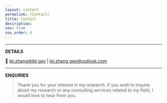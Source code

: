 ```yaml
---
layout: contact
permalink: /Contact/
title: Contact
description: 
nav: true
nav_order: 4
---
```


----
**DETAILS**

:email: lei.zhang@lbl.gov | lei.zhang.geo@outlook.com

----
**ENQUIRIES**

> Thank you for your interest in my research. If you wish to inquire about my research or any consulting services related to my field, I would love to hear from you.
